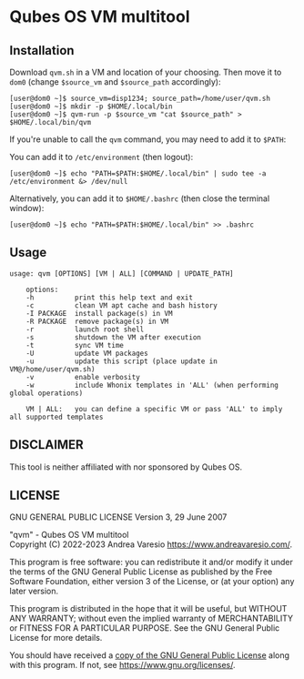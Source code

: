 # Qubes OS VM multitool

## Installation
Download `qvm.sh` in a VM and location of your choosing. Then move it to `dom0` (change `$source_vm` and `$source_path` accordingly):
```
[user@dom0 ~]$ source_vm=disp1234; source_path=/home/user/qvm.sh
[user@dom0 ~]$ mkdir -p $HOME/.local/bin
[user@dom0 ~]$ qvm-run -p $source_vm "cat $source_path" > $HOME/.local/bin/qvm
```

If you're unable to call the `qvm` command, you may need to add it to `$PATH`:

You can add it to `/etc/environment` (then logout):
```
[user@dom0 ~]$ echo "PATH=$PATH:$HOME/.local/bin" | sudo tee -a /etc/environment &> /dev/null
```
Alternatively, you can add it to `$HOME/.bashrc` (then close the terminal window):
```
[user@dom0 ~]$ echo "PATH=$PATH:$HOME/.local/bin" >> .bashrc
```

## Usage
```
usage: qvm [OPTIONS] [VM | ALL] [COMMAND | UPDATE_PATH]

    options:
    -h          print this help text and exit
    -c          clean VM apt cache and bash history
    -I PACKAGE  install package(s) in VM
    -R PACKAGE  remove package(s) in VM
    -r          launch root shell
    -s          shutdown the VM after execution
    -t          sync VM time
    -U          update VM packages
    -u          update this script (place update in VM@/home/user/qvm.sh)
    -v          enable verbosity
    -w          include Whonix templates in 'ALL' (when performing global operations)

    VM | ALL:   you can define a specific VM or pass 'ALL' to imply all supported templates
```

## DISCLAIMER
This tool is neither affiliated with nor sponsored by Qubes OS.

## LICENSE
GNU GENERAL PUBLIC LICENSE
Version 3, 29 June 2007

"qvm" - Qubes OS VM multitool<br />
Copyright (C) 2022-2023 Andrea Varesio <https://www.andreavaresio.com/>.

This program is free software: you can redistribute it and/or modify
it under the terms of the GNU General Public License as published by
the Free Software Foundation, either version 3 of the License, or
(at your option) any later version.

This program is distributed in the hope that it will be useful,
but WITHOUT ANY WARRANTY; without even the implied warranty of
MERCHANTABILITY or FITNESS FOR A PARTICULAR PURPOSE.  See the
GNU General Public License for more details.

You should have received a [copy of the GNU General Public License](https://github.com/andrea-varesio/qvm/blob/main/LICENSE)
along with this program.  If not, see <https://www.gnu.org/licenses/>.